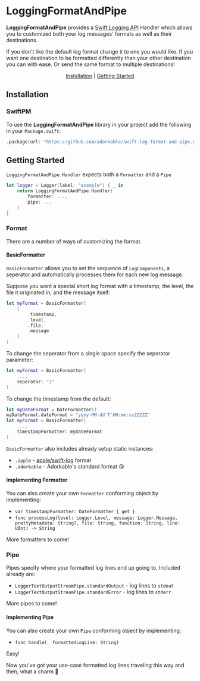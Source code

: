 # LoggingFormatAndPipe
**LoggingFormatAndPipe** provides a [Swift Logging API](https://github.com/apple/swift-log) Handler which allows you to customized both your log messages' formats as well as their destinations.

If you don't like the default log format change it to one you would like. If you want one destination to be formatted differently than your other destination you can with ease. Or send the same format to multiple destinations!

<p align="center">
    <a href="#installation">Installation</a> | <a href="#getting-started">Getting Started</a>
</p>

## Installation

### SwiftPM

To use the **LoggingFormatAndPipe** library in your project add the following in your `Package.swift`:

```swift
.package(url: "https://github.com/adorkable/swift-log-format-and-pipe.git", .from("0.1.0")),
```


## Getting Started

`LoggingFormatAndPipe.Handler` expects both a `Formatter` and a `Pipe`

```swift
let logger = Logger(label: "example") { _ in 
    return LoggingFormatAndPipe.Handler(
        formatter: ...,
        pipe: ...
    )
}
```

### Format
There are a number of ways of customizing the format.

#### BasicFormatter
`BasicFormatter` allows you to set the sequence of `LogComponents`, a seperator and automatically processes them for each new log message.

Suppose you want a special short log format with a timestamp, the level, the file it originated in, and the message itself:

```swift
let myFormat = BasicFormatter(
	[
		.timestamp, 
		.level,
		.file,
		.message
	]
)
```

To change the seperator from a single space specify the seperator parameter:

```swift
let myFormat = BasicFormatter(
	...,
	seperator: "|"
)
```

To change the timestamp from the default:

```swift
let myDateFormat = DateFormatter()
myDateFormat.dateFormat = "yyyy-MM-dd'T'HH:mm:ssZZZZZ"
let myFormat = BasicFormatter(
	...,
	timestampFormatter: myDateFormat
)
```

`BasicFormatter` also includes already setup static instances:

* `.apple` - [apple/swift-log](https://github.com/apple/swift-log) format
* `.adorkable` - Adorkable's standard format 😘

#### Implementing Formatter
You can also create your own `Formatter` conforming object by implementing:

* `var timestampFormatter: DateFormatter { get }`
* `func processLog(level: Logger.Level,
                    message: Logger.Message,
                    prettyMetadata: String?,
                    file: String, function: String, line: UInt) -> String`
                    
More formatters to come!

### Pipe

Pipes specify where your formatted log lines end up going to. Included already are:

* `LoggerTextOutputStreamPipe.standardOutput` - log lines to `stdout`
* `LoggerTextOutputStreamPipe.standardError` - log lines to `stderr`

More pipes to come!

#### Implementing Pipe 
You can also create your own `Pipe` conforming object by implementing:

* `func handle(_ formattedLogLine: String)`

Easy!

Now you've got your use-case formatted log lines traveling this way and then, what a charm 🖤

